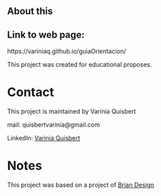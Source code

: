 <h2>About this<h2>
  
<h2>Link to web page:</h2> https://variniaq.github.io/guiaOrientacion/

<p>This project was created for educational proposes.</p>

<h1> Contact </h1>
<p>This project is maintained by Varinia Quisbert</p>
<p>mail: quisbertvarinia@gmail.com</p>
<p> LinkedIn: <a href = "https://www.linkedin.com/in/varinia-q/" >Varinia Quisbert</a></p>
  
<h1>Notes</h1>
 <p>This project was based on a project of <a href = "https://github.com/briancodex" >Brian Design</a></p>
